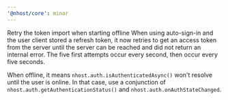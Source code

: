 ```yaml
---
'@nhost/core': minor
---
```


Retry the token import when starting offline
When using auto-sign-in and the user client stored a refresh token, it now retries to get an access token from the server until the server can be reached and did not return an internal error.
The five first attempts occur every second, then occur every five seconds.

When offline, it means `nhost.auth.isAuthenticatedAsync()` won't resolve until the user is online. In that case, use a conjunction of `nhost.auth.getAuthenticationStatus()` and `nhost.auth.onAuthStateChanged`.
